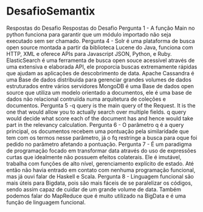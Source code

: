 # DesafioSemantix
Respostas do Desafio
Respostas do Desafio
Pergunta 1 - A função Main no python funciona para garantir que um módulo importado não seja executado sem ser chamado.
Pergunta 4 - Solr é uma plataforma de busca open source montada a partir da biblioteca Lucene do Java, funciona com HTTP, XML e oferece APIs para Javascript JSON, Python, e Ruby.
ElasticSearch é uma ferramenta de busca open souce acessível através de uma extensiva e elaborada API, ele proporcia buscas extremamente rápidas que ajudam as aplicações de descobrimento de data.
Apache Cassandra é uma Base de dados distribuida para gerenciar grandes volumes de dados estruturados entre vários servidores
MongoDB é uma Base de dados open source que utiliza um modelo orientado a documentos, ele é uma base de dados não relacional contruiída numa arquitetura de coleções e documentos.
Pergunta 5 -q query is the main query of the Request.
It is the one that would allow you to actually search over multiple fields.
q query would decide what score each of the document has and hence would take part in the relevancy calculation.
Pergunta 6 - O parâmetro q é a query principal, os documentos recebem uma pontuação pela similaridade que tem com os termos nesse parâmetro, já o fq restringe a busca para oque foi pedido no parâmetro afetando a pontuação.
Pergunta 7 - É um paradigma de programação focado em transformar data através do uso de expressões curtas que idealmente não possuem efeitos colaterais. Ele é imutável, trabalha com funções de alto nível, gerenciamento explícito de estado. Até então não havia entrado em contato com nenhuma programação funcional, mas já ouvi falar de Haskell e Scala.
Pergunta 8 - Linguagem funcional são mais úteis para Bigdata, pois são mais fáceis de se paralelizar os códigos, sendo assim capaz de cuidar de um grande volume de data. Também podemos falar do MapReduce que é muito utilizado na BigData e é uma função de linguagem funcional.
